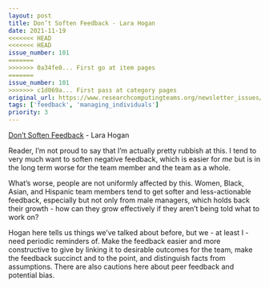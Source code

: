 ```yaml
---
layout: post
title: Don’t Soften Feedback - Lara Hogan
date: 2021-11-19
<<<<<<< HEAD
<<<<<<< HEAD
issue_number: 101
=======
>>>>>>> 0a34fe0... First go at item pages
=======
issue_number: 101
>>>>>>> c1d069a... First pass at category pages
original_url: https://www.researchcomputingteams.org/newsletter_issues/0101
tags: ['feedback', 'managing_individuals']
priority: 3
---
```


<!-- markdownlint-disable MD033 -->
<!-- markdownlint-disable MD041 -->
<!-- markdownlint-disable MD049 -->

[Don’t Soften Feedback](https://larahogan.me/blog/dont-soften-feedback/) - Lara Hogan

Reader, I’m not proud to say that I’m actually pretty rubbish at this.  I tend to very much want to soften negative feedback, which is easier for *me* but is in the long term worse for the team member and the team as a whole.

What’s worse, people are not uniformly affected by this.  Women, Black, Asian, and Hispanic team members tend to get softer and less-actionable feedback, especially but not only from male managers, which holds back their growth - how can they grow effectively if they aren’t being told what to work on?

Hogan here tells us things we’ve talked about before, but we - at least I - need periodic reminders of.  Make the feedback easier and more constructive to give by linking it to desirable outcomes for the team, make the feedback succinct and to the point, and distinguish facts from assumptions.  There are also cautions here about peer feedback and potential bias.